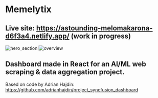 # Memelytix 
## Live site: https://astounding-melomakarona-d6f3a4.netlify.app/ (work in progress)

![hero_section](https://freeimage.host/i/SM24uj)
![overview](https://freeimage.host/i/SM2LMB)

## Dashboard made in React for an AI/ML web scraping & data aggregation project. 

Based on code by Adrian Hajdin: https://github.com/adrianhajdin/project_syncfusion_dashboard
